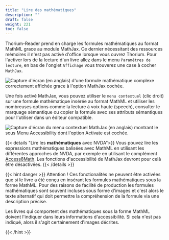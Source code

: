 ```yaml
---
title: "Lire des mathématiques"
description: ""
draft: false
weight: 221
toc: false
---
```



Thorium-Reader prend en charge les formules mathématiques au format MathML 
grace au module MathJax. Ce dernier nécessitant des ressources mémoires 
il n'est pas activé d'office lorsque vous ouvrez Thorium. 
Pour l'activer lors de la lecture d'un livre allez dans le menu 
`Paramétres de lecture`, en bas de l'onglet `Affichage` vous trouverez 
une case à cocher `MathJax`.

<img src="/images/local-fr/thorium-mathjax.png" alt="Capture d'écran (en anglais) d'une formule mathématique complexe correctement affichée grace à l'option MathJax cochée."/>

Une fois activé MathJax, vous pouvez utiliser le `menu contextuel` (clic droit) 
sur une formule mathématique insérée au format MathML et utiliser les nombreuses 
options comme la lecture à voix haute (speech), consulter le marquage sémantique 
ou copier la formule avec ses attributs sémantiques pour l'utiliser dans un 
éditeur compatible.

<img src="/images/local-fr/thorium-mathjax-menu.png" alt="Capture d'écran du menu contextuel MathJax (en anglais) montrant le sous Menu Accessibility dont l'option Activate est cochée."/>


{{< details "Lire les **mathématiques** avec NVDA">}}
Vous pouvez lire les expressions mathématiques balisées avec MathML en utilisant 
les différentes approches de NVDA, par exemple en utilisant le complément 
[Access8Math](https://addons.nvda-project.org/addons/access8math.fr.html). 
Les fonctions d'accessibilité de MathJax devront pour celà être désactivées. 
{{< /details >}}

{{< hint danger >}}
Attention ! 
Ces fonctionalités ne peuvent être activées que si le livre a été conçu en 
insérant les formules mathématiques sous la forme MathML. Pour des raisons de 
facilité de production les formules mathématiques sont souvent incluses sous 
forme d'images et c'est alors le texte alternatif qui doit permettre la 
compréhension de la formule via une description précise. 

Les livres qui comportent des mathématiques sous la forme MathML doivent 
l'indiquer dans leurs informations d'accessibilité. 
Si cela n'est pas indiqué, alors il s'agit certainement d'images décrites.

{{< /hint >}}